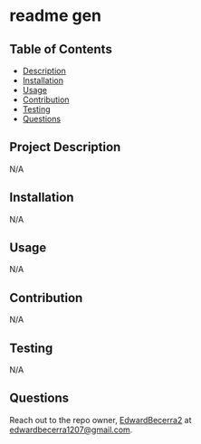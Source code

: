 
  # readme gen

  ## Table of Contents
  - [Description](#project-description)
  - [Installation](#installation)
  - [Usage](#usage)
  - [Contribution](#contribution)
  - [Testing](#testing)
  - [Questions](#questions)


  ## Project Description
  N/A
   
  
  

  ## Installation 
  N/A

  ## Usage 
  N/A

  ## Contribution
  N/A

  ## Testing
  N/A

  ## Questions
  Reach out to the repo owner, [EdwardBecerra2](https://github.com/EdwardBecerra2) at edwardbecerra1207@gmail.com.
  